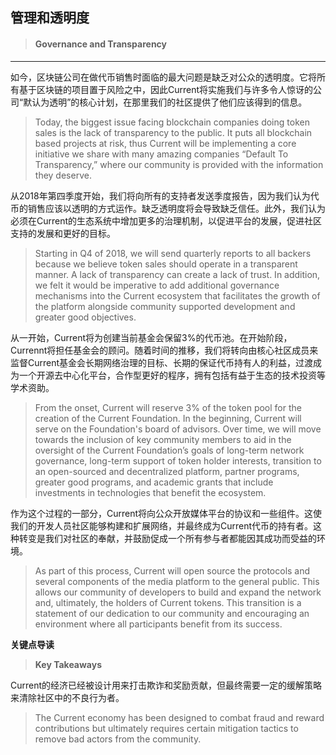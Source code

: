 ## 管理和透明度

> #### Governance and Transparency

---

如今，区块链公司在做代币销售时面临的最大问题是缺乏对公众的透明度。它将所有基于区块链的项目置于风险之中，因此Current将实施我们与许多令人惊讶的公司“默认为透明”的核心计划，在那里我们的社区提供了他们应该得到的信息。

> Today, the biggest issue facing blockchain companies doing token sales is the lack of transparency to the public. It puts all blockchain based projects at risk, thus Current will be implementing a core initiative we share with many amazing companies “Default To Transparency,” where our community is provided with the information they deserve.

从2018年第四季度开始，我们将向所有的支持者发送季度报告，因为我们认为代币的销售应该以透明的方式运作。缺乏透明度将会导致缺乏信任。此外，我们认为必须在Current的生态系统中增加更多的治理机制，以促进平台的发展，促进社区支持的发展和更好的目标。

> Starting in Q4 of 2018, we will send quarterly reports to all backers because we believe token sales should operate in a transparent manner. A lack of transparency can create a lack of trust. In addition, we felt it would be imperative to add additional governance mechanisms into the Current ecosystem that facilitates the growth of the platform alongside community supported development and greater good objectives.

从一开始，Current将为创建当前基金会保留3%的代币池。在开始阶段，Currennt将担任基金会的顾问。随着时间的推移，我们将转向由核心社区成员来监督Current基金会长期网络治理的目标、长期的保证代币持有人的利益，过渡成为一个开源去中心化平台，合作型更好的程序，拥有包括有益于生态的技术投资等学术资助。

> From the onset, Current will reserve 3% of the token pool for the creation of the Current Foundation. In the beginning, Current will serve on the Foundation's board of advisors. Over time, we will move towards the inclusion of key community members to aid in the oversight of the Current Foundation’s goals of long-term network governance, long-term support of token holder interests, transition to an open-sourced and decentralized platform, partner programs, greater good programs, and academic grants that include investments in technologies that benefit the ecosystem.

作为这个过程的一部分，Current将向公众开放媒体平台的协议和一些组件。这使我们的开发人员社区能够构建和扩展网络，并最终成为Current代币的持有者。这种转变是我们对社区的奉献，并鼓励促成一个所有参与者都能因其成功而受益的环境。

> As part of this process, Current will open source the protocols and several components of the media platform to the general public. This allows our community of developers to build and expand the network and, ultimately, the holders of Current tokens. This transition is a statement of our dedication to our community and encouraging an environment where all participants benefit from its success.

**关键点导读**

> **Key Takeaways**

Current的经济已经被设计用来打击欺诈和奖励贡献，但最终需要一定的缓解策略来清除社区中的不良行为者。

> The Current economy has been designed to combat fraud and reward contributions but ultimately requires certain mitigation tactics to remove bad actors from the community.




